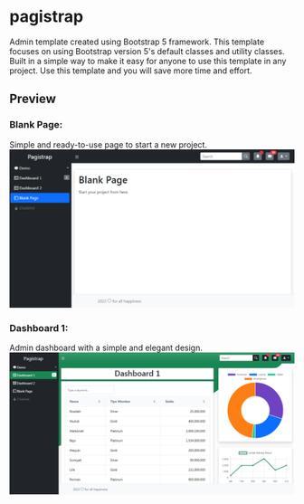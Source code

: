 # pagistrap
Admin template created using Bootstrap 5 framework.
This template focuses on using Bootstrap version 5's default classes and utility classes. Built in a simple way to make it easy for anyone to use this template in any project. Use this template and you will save more time and effort.

## Preview
### Blank Page:
Simple and ready-to-use page to start a new project.
![Blank Page pagistrap Bootstrap 5 template](https://github.com/mteguhpro/pagistrap/blob/main/preview/pagistrap_blank_page.PNG)

### Dashboard 1:
Admin dashboard with a simple and elegant design.
![Dashboard 1 pagistrap Bootstrap 5 template](https://github.com/mteguhpro/pagistrap/blob/main/preview/pagistrap_dashboard_1.PNG)
